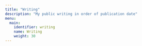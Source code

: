 ```yaml
---
title: "Writing"
description: "My public writing in order of publication date"
menu:
  main:
    identifier: writing
    name: Writing
    weight: 30
---
```

